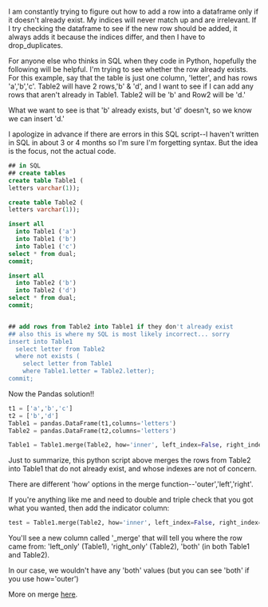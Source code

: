 I am constantly trying to figure out how to add a row into a dataframe only if it doesn't already exist. My indices will never match up and are irrelevant. If I try checking the dataframe to see if the new row should be added, it always adds it because the indices differ, and then I have to drop_duplicates.

For anyone else who thinks in SQL when they code in Python, hopefully the following will be helpful. I'm trying to see whether the row already exists. For this example, say that the table is just one column, 'letter', and has rows 'a','b','c'. Table2 will have 2 rows,'b' & 'd', and I want to see if I can add any rows that aren't already in Table1. Table2 will be 'b' and Row2 will be 'd.'

What we want to see is that 'b' already exists, but 'd' doesn't, so we know we can insert 'd.'

I apologize in advance if there are errors in this SQL script--I haven't written in SQL in about 3 or 4 months so I'm sure I'm forgetting syntax. But the idea is the focus, not the actual code.
```SQL
## in SQL
## create tables
create table Table1 (
letters varchar(1));

create table Table2 (
letters varchar(1));

insert all
  into Table1 ('a')
  into Table1 ('b')
  into Table1 ('c')
select * from dual;
commit;

insert all
  into Table2 ('b')
  into Table2 ('d')
select * from dual;
commit;


## add rows from Table2 into Table1 if they don't already exist
## also this is where my SQL is most likely incorrect... sorry
insert into Table1
  select letter from Table2
  where not exists (
    select letter from Table1
    where Table1.letter = Table2.letter);
commit;

```

Now the Pandas solution!!

```python
t1 = ['a','b','c']
t2 = ['b','d']
Table1 = pandas.DataFrame(t1,columns='letters')
Table2 = pandas.DataFrame(t2,columns='letters')

Table1 = Table1.merge(Table2, how='inner', left_index=False, right_index=False).reset_index(drop=True)
```

Just to summarize, this python script above merges the rows from Table2 into Table1 that do not already exist, and whose indexes are not of concern.

There are different 'how' options in the merge function--'outer','left','right'.

If you're anything like me and need to double and triple check that you got what you wanted, then add the indicator column:
```python
test = Table1.merge(Table2, how='inner', left_index=False, right_index=False,indicator=True).reset_index(drop=True)
```
You'll see a new column called '_merge' that will tell you where the row came from: 'left_only' (Table1), 'right_only' (Table2), 'both' (in both Table1 and Table2).

In our case, we wouldn't have any 'both' values (but you can see 'both' if you use how='outer')

More on merge [here](https://pandas.pydata.org/pandas-docs/stable/generated/pandas.DataFrame.merge.html).


